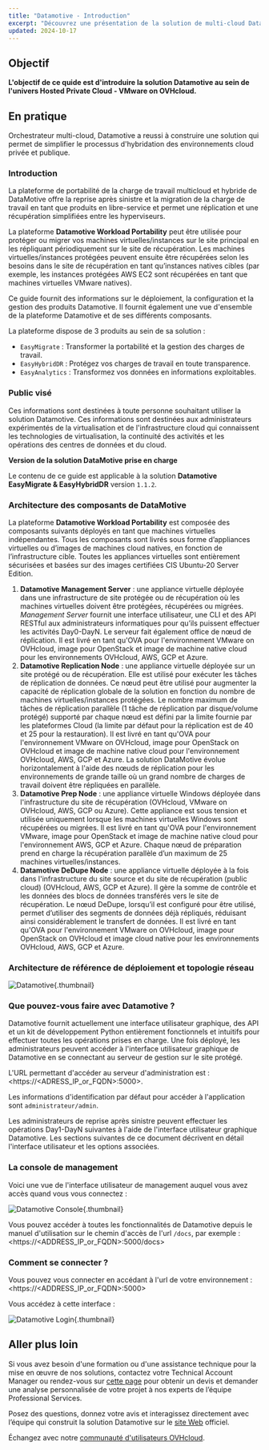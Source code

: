 ```yaml
---
title: "Datamotive - Introduction"
excerpt: "Découvrez une présentation de la solution de multi-cloud Datamotive, pour une hybridation de Hosted Private Cloud - VMware on OVHcloud avec d'autres plateform"
updated: 2024-10-17
---
```


## Objectif

**L'objectif de ce quide est d'introduire la solution Datamotive au sein de l'univers Hosted Private Cloud - VMware on OVHcloud.**

## En pratique

Orchestrateur multi-cloud, Datamotive a reussi à construire une solution qui permet de simplifier le processus d'hybridation des environnements cloud privée et publique.

### Introduction

La plateforme de portabilité de la charge de travail multicloud et hybride de DataMotive offre la reprise après sinistre et la migration de la charge de travail en tant que produits en libre-service et permet une réplication et une récupération simplifiées entre les hyperviseurs.

La plateforme **Datamotive Workload Portability** peut être utilisée pour protéger ou migrer vos machines virtuelles/instances sur le site principal en les répliquant périodiquement sur le site de récupération. Les machines virtuelles/instances protégées peuvent ensuite être récupérées selon les besoins dans le site de récupération en tant qu’instances natives cibles (par exemple, les instances protégées AWS EC2 sont récupérées en tant que machines virtuelles VMware natives).

Ce guide fournit des informations sur le déploiement, la configuration et la gestion des produits Datamotive. Il fournit également une vue d'ensemble de la plateforme Datamotive et de ses différents composants.

La plateforme dispose de 3 produits au sein de sa solution :

* `EasyMigrate` : Transformer la portabilité et la gestion des charges de travail.
* `EasyHybridDR` : Protégez vos charges de travail en toute transparence.
* `EasyAnalytics` : Transformez vos données en informations exploitables.

### Public visé

Ces informations sont destinées à toute personne souhaitant utiliser la solution Datamotive. Ces informations sont destinées aux administrateurs expérimentés de la virtualisation et de l'infrastructure cloud qui connaissent les technologies de virtualisation, la continuité des activités et les opérations des centres de données et du cloud.

**Version de la solution DataMotive prise en charge**

Le contenu de ce guide est applicable à la solution **Datamotive EasyMigrate & EasyHybridDR** version `1.1.2`.

### Architecture des composants de DataMotive

La plateforme **Datamotive Workload Portability** est composée des composants suivants déployés en tant que machines virtuelles indépendantes. Tous les composants sont livrés sous forme d’appliances virtuelles ou d’images de machines cloud natives, en fonction de l’infrastructure cible. Toutes les appliances virtuelles sont entièrement sécurisées et basées sur des images certifiées CIS Ubuntu-20 Server Edition.

1. **Datamotive Management Server** : une appliance virtuelle déployée dans une infrastructure de site protégée ou de récupération où les machines virtuelles doivent être protégées, récupérées ou migrées. *Management Server* fournit une interface utilisateur, une CLI et des API RESTful aux administrateurs informatiques pour qu’ils puissent effectuer les activités Day0-DayN. Le serveur fait également office de nœud de réplication. Il est livré en tant qu'OVA pour l'environnement VMware on OVHcloud, image pour OpenStack et image de machine native cloud pour les environnements OVHcloud, AWS, GCP et Azure.
2. **Datamotive Replication Node** : une appliance virtuelle déployée sur un site protégé ou de récupération. Elle est utilisé pour exécuter les tâches de réplication de données. Ce nœud peut être utilisé pour augmenter la capacité de réplication globale de la solution en fonction du nombre de machines virtuelles/instances protégées. Le nombre maximum de tâches de réplication parallèle (1 tâche de réplication par disque/volume protégé) supporté par chaque nœud est défini par la limite fournie par les plateformes Cloud (la limite par défaut pour la réplication est de 40 et 25 pour la restauration). Il est livré en tant qu'OVA pour l'environnement VMware on OVHcloud, image pour OpenStack on OVHcloud et image de machine native cloud pour l'environnement OVHcloud, AWS, GCP et Azure. La solution DataMotive évolue horizontalement à l'aide des nœuds de réplication pour les environnements de grande taille où un grand nombre de charges de travail doivent être répliquées en parallèle.
3. **Datamotive Prep Node** : une appliance virtuelle Windows déployée dans l'infrastructure du site de récupération (OVHcloud, VMware on OVHcloud, AWS, GCP ou Azure). Cette appliance est sous tension et utilisée uniquement lorsque les machines virtuelles Windows sont récupérées ou migrées. Il est livré en tant qu'OVA pour l'environnement VMware, image pour OpenStack et image de machine native cloud pour l'environnement AWS, GCP et Azure. Chaque nœud de préparation prend en charge la récupération parallèle d’un maximum de 25 machines virtuelles/instances.
4. **Datamotive DeDupe Node** : une appliance virtuelle déployée à la fois dans l'infrastructure du site source et du site de récupération (public cloud) (OVHcloud, AWS, GCP et Azure). Il gère la somme de contrôle et les données des blocs de données transférés vers le site de récupération. Le nœud DeDupe, lorsqu’il est configuré pour être utilisé, permet d’utiliser des segments de données déjà répliqués, réduisant ainsi considérablement le transfert de données. Il est livré en tant qu'OVA pour l'environnement VMware on OVHcloud, image pour OpenStack on OVHcloud et image cloud native pour les environnements OVHcloud, AWS, GCP et Azure.

### Architecture de référence de déploiement et topologie réseau

![Datamotive](images/datamotive_schema.png){.thumbnail}

### Que pouvez-vous faire avec Datamotive ?

Datamotive fournit actuellement une interface utilisateur graphique, des API et un kit de développement Python entièrement fonctionnels et intuitifs pour effectuer toutes les opérations prises en charge. Une fois déployé, les administrateurs peuvent accéder à l'interface utilisateur graphique de Datamotive en se connectant au serveur de gestion sur le site protégé. 

L'URL permettant d'accéder au serveur d'administration est : <https://<ADRESS_IP_or_FQDN>:5000>. 

Les informations d'identification par défaut pour accéder à l'application sont `administrateur/admin`.

Les administrateurs de reprise après sinistre peuvent effectuer les opérations Day1-DayN suivantes à l'aide de l'interface utilisateur graphique Datamotive. Les sections suivantes de ce document décrivent en détail l'interface utilisateur et les options associées.

### La console de management

Voici une vue de l'interface utilisateur de management auquel vous avez accès quand vous vous connectez :

![Datamotive Console](images/datamotive_dashboard.png){.thumbnail}

Vous pouvez accéder à toutes les fonctionnalités de Datamotive depuis le manuel d'utilisation sur le chemin d'accès de l'url `/docs`, par exemple : <https://<ADDRESS_IP_or_FQDN>:5000/docs>

### Comment se connecter ?

Vous pouvez vous connecter en accédant à l'url de votre environnement : <https://<ADDRESS_IP_or_FQDN>:5000>

Vous accédez à cette interface :

![Datamotive Login](images/datamotive_login.png){.thumbnail}

## Aller plus loin

Si vous avez besoin d'une formation ou d'une assistance technique pour la mise en œuvre de nos solutions, contactez votre Technical Account Manager ou rendez-vous sur [cette page](/links/professional-services) pour obtenir un devis et demander une analyse personnalisée de votre projet à nos experts de l’équipe Professional Services.

Posez des questions, donnez votre avis et interagissez directement avec l’équipe qui construit la solution Datamotive sur le [site Web](<https://www.datamotive.io/>) officiel.

Échangez avec notre [communauté d'utilisateurs OVHcloud](/links/community).